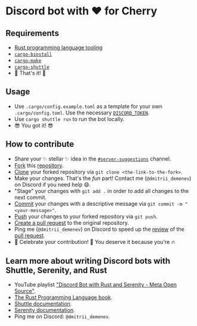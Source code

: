 # Discord bot with ❤️ for Cherry

## Requirements

* [Rust programming language tooling](https://www.rust-lang.org/tools/install)
* [`cargo-binstall`](https://github.com/cargo-bins/cargo-binstall)
* [`cargo-make`](https://github.com/sagiegurari/cargo-make)
* [`cargo-shuttle`](https://docs.shuttle.rs/introduction/installation)
* 🎉 That's it! 🎉

## Usage

* Use `.cargo/config.example.toml` as a template for your own `.cargo/config.toml`. Use the necessary [`DISCORD_TOKEN`](https://www.writebots.com/discord-bot-token/).
* Use `cargo shuttle run` to run the bot locally.
* 😎 You got it! 😎

## How to contribute

* Share your ✨ stellar ✨ idea in the [`#server-suggestions`](https://discord.com/channels/1123378968607858769/1127121324716859423) channel.
* [Fork](https://docs.github.com/en/get-started/quickstart/fork-a-repo) this [repository](https://docs.github.com/en/get-started/quickstart/github-glossary#repository).
* [Clone](https://docs.github.com/en/get-started/quickstart/fork-a-repo#cloning-your-forked-repository) your forked repository via `git clone <the-link-to-the-fork>`.
* Make your changes. That's the *fun* part! Contact me (`@dmitrii_demenev`) on Discord if you need help 😄.
* "Stage" your changes with `git add .` in order to add all changes to the next commit.
* [Commit](https://docs.github.com/en/get-started/quickstart/contributing-to-projects#making-and-pushing-changes) your changes with a descriptive message via `git commit -m "<your-message>"`.
* [Push](https://docs.github.com/en/get-started/quickstart/contributing-to-projects#making-and-pushing-changes) your changes to your forked repository via `git push`.
* [Create a pull request](https://docs.github.com/en/get-started/quickstart/contributing-to-projects#making-a-pull-request) to the original repository.
* Ping me (`@dmitrii_demenev`) on Discord to speed up the [review](https://docs.github.com/en/get-started/quickstart/github-glossary#pull-request-review) of the [pull request](https://docs.github.com/en/get-started/quickstart/github-glossary#pull-request).
* 🎉 Celebrate your contribution! 🎉 You deserve it because you're 🔥

## Learn more about writing Discord bots with Shuttle, Serenity, and Rust

* YouTube playlist ["Discord Bot with Rust and Serenity - Meta Open Source"](https://www.youtube.com/watch?v=NVMHWUly1rc&list=PLzIwronG0sE5lQCPFP69Ukgz4d9dngaSi&ab_channel=MetaOpenSource).
* [The Rust Programming Language book](https://doc.rust-lang.org/book/).
* [Shuttle documentation](https://docs.shuttle.rs/introduction/welcome).
* [Serenity documentation](https://docs.rs/serenity/latest/serenity/).
* Ping me on Discord: `@dmitrii_demenev`.
